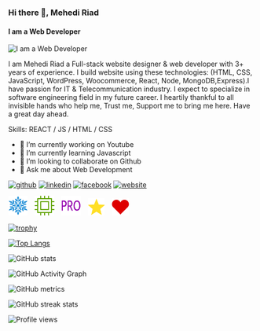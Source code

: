 ### Hi there 👋, Mehedi Riad
<!-- 
To edit Profile use "https://arturssmirnovs.github.io/github-profile-readme-generator/" this site
-->
#### I am a Web Developer
![I am a Web Developer](https://media-exp1.licdn.com/dms/image/C5616AQGTOjrI02wnxQ/profile-displaybackgroundimage-shrink_200_800/0/1638114554367?e=1646265600&v=beta&t=PCPhhnEsoVN-0CDeaFJMTEg7upaMR05AnCEcjTKJY5M)

I am Mehedi Riad a Full-stack website designer & web developer with 3+ years of experience. I build website using these technologies: (HTML, CSS, JavaScript, WordPress, Woocommerce, React, Node, MongoDB,Express).I have passion for IT & Telecommunication industry. I expect to specialize in software engineering field in my future career. I heartily thankful to all invisible hands who help me, Trust me, Support me to bring me here. Have a great day ahead.

Skills:  REACT / JS / HTML / CSS

- 🔭 I’m currently working on Youtube 
- 🌱 I’m currently learning Javascript 
- 👯 I’m looking to collaborate on Github 
- 💬 Ask me about Web Development 


[<img src='https://cdn.jsdelivr.net/npm/simple-icons@3.0.1/icons/github.svg' alt='github' height='40'>](https://github.com/mehediriad)  [<img src='https://cdn.jsdelivr.net/npm/simple-icons@3.0.1/icons/linkedin.svg' alt='linkedin' height='40'>](https://www.linkedin.com/in/mehediriad/)  [<img src='https://cdn.jsdelivr.net/npm/simple-icons@3.0.1/icons/facebook.svg' alt='facebook' height='40'>](https://www.facebook.com/m.mehediriad)  [<img src='https://cdn.jsdelivr.net/npm/simple-icons@3.0.1/icons/icloud.svg' alt='website' height='40'>](https://mehedi-riad.web.app/)  

<a href='https://archiveprogram.github.com/'><img src='https://raw.githubusercontent.com/acervenky/animated-github-badges/master/assets/acbadge.gif' width='40' height='40'></a> <a href='https://docs.github.com/en/developers'><img src='https://raw.githubusercontent.com/acervenky/animated-github-badges/master/assets/devbadge.gif' width='40' height='40'></a> <a href='https://github.com/pricing'><img src='https://raw.githubusercontent.com/acervenky/animated-github-badges/master/assets/pro.gif' width='40' height='40'></a> <a href='https://stars.github.com/'><img src='https://raw.githubusercontent.com/acervenky/animated-github-badges/master/assets/starbadge.gif' width='35' height='35'></a> <a href='https://docs.github.com/en/github/supporting-the-open-source-community-with-github-sponsors'><img src='https://raw.githubusercontent.com/acervenky/animated-github-badges/master/assets/sponsorbadge.gif' width='35' height='35'></a> 

[![trophy](https://github-profile-trophy.vercel.app/?username=mehediriad)](https://github.com/ryo-ma/github-profile-trophy)

[![Top Langs](https://github-readme-stats.vercel.app/api/top-langs/?username=mehediriad)](https://github.com/anuraghazra/github-readme-stats)

![GitHub stats](https://github-readme-stats.vercel.app/api?username=mehediriad&show_icons=true&count_private=true)  

![GitHub Activity Graph](https://activity-graph.herokuapp.com/graph?username=mehediriad)  

![GitHub metrics](https://metrics.lecoq.io/mehediriad)  

![GitHub streak stats](https://github-readme-streak-stats.herokuapp.com/?user=mehediriad)  

![Profile views](https://gpvc.arturio.dev/mehediriad)  
